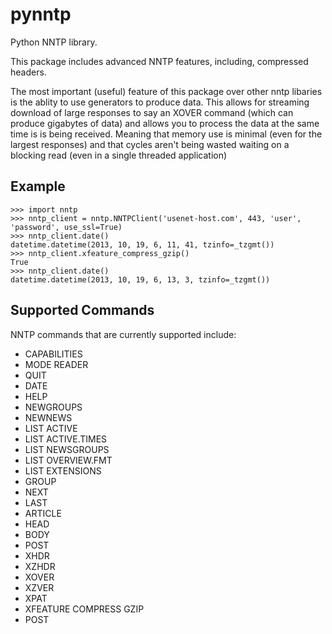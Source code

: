 pynntp
======

Python NNTP library.

This package includes advanced NNTP features, including, compressed headers.

The most important (useful) feature of this package over other nntp libaries is
the ablity to use generators to produce data. This allows for streaming download
of large responses to say an XOVER command (which can produce gigabytes of data)
and allows you to process the data at the same time is is being received.
Meaning that memory use is minimal (even for the largest responses) and that
cycles aren't being wasted waiting on a blocking read (even in a single threaded
application)


Example
-------

    >>> import nntp
    >>> nntp_client = nntp.NNTPClient('usenet-host.com', 443, 'user', 'password', use_ssl=True)
    >>> nntp_client.date()
    datetime.datetime(2013, 10, 19, 6, 11, 41, tzinfo=_tzgmt())
    >>> nntp_client.xfeature_compress_gzip()
    True
    >>> nntp_client.date()
    datetime.datetime(2013, 10, 19, 6, 13, 3, tzinfo=_tzgmt())


Supported Commands
------------------

NNTP commands that are currently supported include:

 * CAPABILITIES
 * MODE READER
 * QUIT
 * DATE
 * HELP
 * NEWGROUPS
 * NEWNEWS
 * LIST ACTIVE
 * LIST ACTIVE.TIMES
 * LIST NEWSGROUPS
 * LIST OVERVIEW.FMT
 * LIST EXTENSIONS
 * GROUP
 * NEXT
 * LAST
 * ARTICLE
 * HEAD
 * BODY
 * POST
 * XHDR
 * XZHDR
 * XOVER
 * XZVER
 * XPAT
 * XFEATURE COMPRESS GZIP
 * POST
